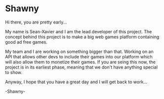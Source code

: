 # Shawny

Hi there, you are pretty early...

My name is Sean-Xavier and I am the lead developer of this project. The concept behind this project is to make a big web games platform containing good ad free games.

My team and I are working on something bigger than that. Working on an API that allows other devs to include their games into our platform which will also allow them to monetize their games. If you are seing this now, the project is in its earliest phase, meaning that we don't have anything special to show.

Anyway, I hope that you have a great day and I will get back to work...


-Shawny-
